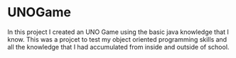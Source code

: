 # UNOGame

In this project I created an UNO Game using the basic java knowledge that I know. This was a projcet to test my object oriented programming skills 
and all the knowledge that I had accumulated from inside and outside of school. 

